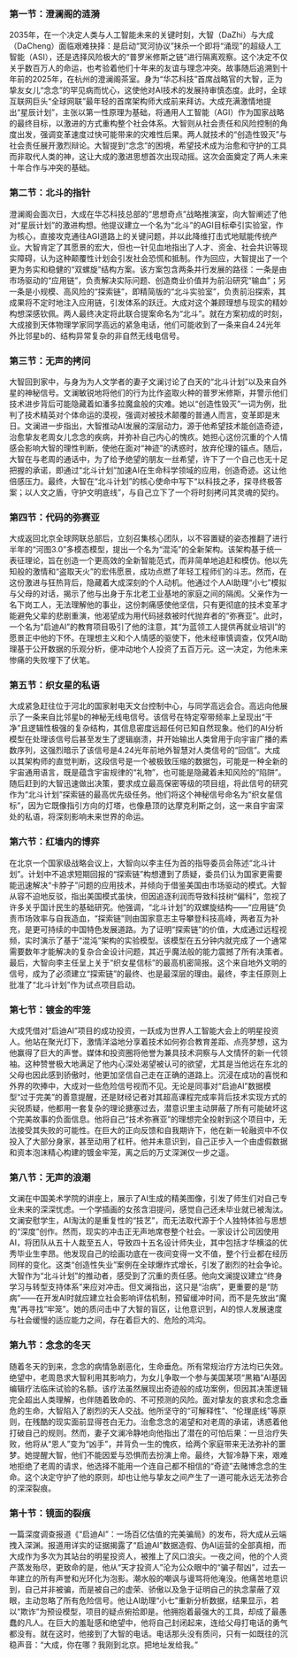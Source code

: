 ### **第一节：澄澜阁的涟漪**

2035年，在一个决定人类与人工智能未来的关键时刻，大智（DaZhi）与大成（DaCheng）面临艰难抉择：是启动“冥河协议”抹杀一个即将“涌现”的超级人工智能（ASI），还是选择风险极大的“普罗米修斯之链”进行隔离观察。这个决定不仅关乎数百万人的命运，也考验着他们十年来的友谊与理念冲突。故事随后追溯到十年前的2025年，在杭州的澄澜阁茶室。身为“华芯科技”首席战略官的大智，正为挚友女儿“念念”的罕见病而忧心，这使他对AI技术的发展持审慎态度。此时，全球互联网巨头“全球网联”最年轻的首席架构师大成前来拜访。大成充满激情地提出“星辰计划”，主张以第一性原理为基础，将通用人工智能（AGI）作为国家战略的最终目标，以激进的方式重构整个社会体系。大智则从社会责任和风险控制的角度出发，强调变革速度过快可能带来的灾难性后果。两人就技术的“创造性毁灭”与社会责任展开激烈辩论。大智提到“念念”的困境，希望技术成为治愈和守护的工具而非取代人类的神，这让大成的激进思想首次出现动摇。这次会面奠定了两人未来十年合作与冲突的基础。

### **第二节：北斗的指针**

澄澜阁会面次日，大成在华芯科技总部的“思想奇点”战略推演室，向大智阐述了他对“星辰计划”的激进构想。他提议建立一个名为“北斗”的AGI目标牵引实验室，作为核心，直接攻克通往AGI道路上的关键问题，并以此降维打击式地赋能传统产业。大智肯定了其愿景的宏大，但也一针见血地指出了人才、资金、社会共识等现实障碍，认为这种颠覆性计划会引发社会恐慌和抵制。作为回应，大智提出了一个更为务实和稳健的“双螺旋”结构方案。该方案包含两条并行发展的路径：一条是由市场驱动的“应用链”，负责解决实际问题、创造商业价值并为前沿研究“输血”；另一条是小规模、高风险的“探索链”，即精简版的“北斗实验室”，负责前沿探索，其成果将不定时地注入应用链，引发体系的跃迁。大成对这个兼顾理想与现实的精妙构想深感钦佩。两人最终决定将此联合提案命名为“北斗”。就在方案初成的时刻，大成接到天体物理学家同学高远的紧急电话，他们可能收到了一条来自4.24光年外比邻星b的、结构异常复杂的非自然无线电信号。

### **第三节：无声的拷问**

大智回到家中，与身为为人文学者的妻子文澜讨论了白天的“北斗计划”以及来自外星的神秘信号。文澜敏锐地将他们的行为比作盗取火种的普罗米修斯，并警示他们技术进步背后可能隐藏着如潘多拉魔盒般的灾难。她以“创造性毁灭”一词为例，批判了技术精英对个体命运的漠视，强调对被技术颠覆的普通人而言，变革即是末日。文澜进一步指出，大智推动AI发展的深层动力，源于他希望技术能创造奇迹，治愈挚友老周女儿念念的疾病，并弥补自己内心的愧疚。她担心这份沉重的个人情感会影响大智的理性判断，使他在面对“神迹”的诱惑时，放弃伦理的锚点。随后，大智在与老周的通话中，为了给予绝望的朋友一丝希望，许下了一个自己也无十足把握的承诺，即通过“北斗计划”加速AI在生命科学领域的应用，创造奇迹。这让他倍感压力。最终，大智在“北斗计划”的核心使命中写下“以科技之矛，探寻终极答案；以人文之盾，守护文明底线”，与自己立下了一个将时刻拷问其灵魂的契约。

### **第四节：代码的弥赛亚**

大成返回北京全球网联总部后，立刻召集核心团队，以不容置疑的姿态推翻了进行半年的“河图3.0”多模态模型，提出一个名为“混沌”的全新架构。该架构基于统一表征理论，旨在创造一个更高效的全新智能范式，而非简单地追赶和模仿。他以先知般的激情和“盗取天火”的宏伟愿景，成功点燃了年轻工程师们的斗志。然而，在这份激进与狂热背后，隐藏着大成深刻的个人动机。他通过个人AI助理“小七”模拟与父母的对话，揭示了他与出身于东北老工业基地的家庭之间的隔阂。父亲作为一名下岗工人，无法理解他的事业，这份刺痛感使他坚信，只有更彻底的技术变革才能避免父辈的悲剧重演，他渴望成为用代码拯救被时代抛弃者的“弥赛亚”。此时，一个名为“启迪AI”的教育项目吸引了他的注意，其“为蓝领工人提供再就业培训”的愿景正中他的下怀。在理想主义和个人情感的驱使下，他未经审慎调查，仅凭AI助理基于公开数据的乐观分析，便冲动地个人投资了五百万元。这一决定，为他未来惨痛的失败埋下了伏笔。

### **第五节：织女星的私语**

大成紧急赶往位于河北的国家射电天文台控制中心，与同学高远会合。高远向他展示了一条来自比邻星b的神秘无线电信号。该信号在特定窄带频率上呈现出“干净”且逻辑性极强的复杂结构，其信息密度远超任何已知自然现象。他们的AI分析模型在处理该信号后甚至发生了逻辑崩溃，并开始输出人类曾用于向宇宙广播的素数序列，这强烈暗示了该信号是4.24光年前地外智慧对人类信号的“回信”。大成以其架构师的直觉判断，这段信号是一个被极致压缩的数据包，可能是一种全新的宇宙通用语言，既是蕴含宇宙规律的“礼物”，也可能是隐藏着未知风险的“陷阱”。随后赶到的大智迅速做出决策，要求成立最高保密等级的项目组，将此信号的研究作为“北斗计划”探索链的最高优先级任务。他们将这个神秘信号命名为“织女星信标”，因为它既像指引方向的灯塔，也像悬顶的达摩克利斯之剑，这一来自宇宙深处的私语，将深刻影响未来世界的命运。

### **第六节：红墙内的博弈**

在北京一个国家级战略会议上，大智向以李主任为首的指导委员会陈述“北斗计划”。计划中不追求短期回报的“探索链”构想遭到了质疑，委员们认为国家更需要能迅速解决“卡脖子”问题的应用技术，并倾向于借鉴美国由市场驱动的模式。大智从容不迫地反驳，指出美国模式虽快，但因追逐利润而导致科技树“偏科”，忽视了许多关乎国计民生的基础研究。他强调，“北斗计划”的双螺旋结构——“应用链”负责市场效率与自我造血，“探索链”则由国家意志主导攀登科技高峰，两者互为补充，是更可持续的中国特色发展道路。为了证明“探索链”的价值，大成通过远程视频，实时演示了基于“混沌”架构的实验模型。该模型在五分钟内就完成了一个通常需要数年才能解决的复杂合金设计问题，其近乎魔法般的能力震撼了所有决策者。最后，大智向李主任呈上关于“织女星信标”的最高机密简报。这个来自地外文明的信号，成为了必须建立“探索链”的最终、也是最深层的理由。最终，李主任原则上批准了“北斗计划”作为试点项目启动。

### **第七节：镀金的牢笼**

大成凭借对“启迪AI”项目的成功投资，一跃成为世界人工智能大会上的明星投资人。他站在聚光灯下，激情洋溢地分享着技术如何弥合教育差距、点亮梦想，这为他赢得了巨大的声誉。媒体和投资圈将他誉为兼具技术洞察与人文情怀的新一代领袖。这种赞誉极大地满足了他内心深处渴望被认可的欲望，尤其是当他远在东北的父母也因此感到骄傲时，他更加坚信自己走在正确的道路上。沉浸在成功的喜悦和外界的吹捧中，大成对一些危险信号视而不见。无论是同事对“启迪AI”数据模型“过于完美”的善意提醒，还是财经记者对其超高课程完成率背后技术实现方式的尖锐质疑，他都用一套复杂的理论搪塞过去，潜意识里主动屏蔽了所有可能破坏这个完美故事的负面信息。他将自己“技术弥赛亚”的理想完全投射到这个项目中，无法接受其失败的可能性。在巨大的正向反馈和自我期许下，他在新一轮融资中不仅投入了大部分身家，甚至动用了杠杆。他并未意识到，自己正步入一个由虚假数据和资本泡沫精心构建的镀金牢笼，离之后的万丈深渊仅一步之遥。

### **第八节：无声的浪潮**

文澜在中国美术学院的讲座上，展示了AI生成的精美图像，引发了师生们对自己专业未来的深深忧虑。一个学插画的女孩含泪提问，感觉自己还未毕业就已被淘汰。文澜安慰学生，AI淘汰的是重复性的“技艺”，而无法取代源于个人独特体验与思想的“深度”创作。然而，现实的冲击正无声地席卷整个社会。一家设计公司因使用AI，将团队从五十人裁至五人，导致四十五名设计师失业，其中包括才华横溢的优秀毕业生李昂。他发现自己的绘画功底在一夜间变得一文不值，整个行业都在经历同样的变化。这类“创造性失业”案例在全球爆炸式增长，引发了剧烈的社会争论。大智作为“北斗计划”的推动者，感受到了沉重的责任感。他向文澜提议建立“终身学习与转型支持体系”来应对冲击。但文澜指出，这只是“治病”，更重要的是“防病”——在开发AI时就应建立社会影响评估机制，预留缓冲时间，而不是先放出“魔鬼”再寻找“牢笼”。她的质问击中了大智的盲区，让他意识到，AI的惊人发展速度与社会缓慢的适应能力之间，存在着巨大的、危险的鸿沟。

### **第九节：念念的冬天**

随着冬天的到来，念念的病情急剧恶化，生命垂危。所有常规治疗方法均已失效。绝望中，老周恳求大智利用其影响力，为女儿争取一个参与美国某项“黑箱”AI基因编辑疗法临床试验的名额。该疗法虽然展现出奇迹般的成功案例，但因其决策逻辑完全超出人类理解，也伴随着致命的、不可预测的风险。面对挚友的哀求和念念垂危的生命，大智陷入了剧烈的天人交战。他所坚守的“可解释性”、“伦理底线”等原则，在残酷的现实面前显得苍白无力。治愈念念的渴望和对老周的承诺，诱惑着他打破自己的规则。然而，妻子文澜冷静地向他指出了潜在的可怕后果：一旦治疗失败，他将从“恩人”变为“凶手”，并背负一生的愧疚，给两个家庭带来无法弥补的噩梦。她提醒大智，他们不能因爱与恐惧而去扮演上帝。最终，大智冷静下来，艰难地拒绝了老周的请求，他选择不能用一个连自己都不相信的“奇迹”去赌博念念的生命。这个决定守护了他的原则，却也让他与挚友之间产生了一道可能永远无法弥合的深深裂痕。

### **第十节：镜面的裂痕**

一篇深度调查报道《“启迪AI”：一场百亿估值的完美骗局》的发布，将大成从云端拽入深渊。报道用详实的证据揭露了“启迪AI”数据造假、伪AI运营的全部真相，而大成作为多次为其站台的明星投资人，被推上了风口浪尖。一夜之间，他的个人资产蒸发殆尽，更致命的是，他从“天才投资人”沦为公众眼中的“骗子帮凶”，过去一年建立的所有声誉和光环化为泡影。潮水般的嘲讽与谩骂将他淹没。他痛苦地意识到，自己并非被骗，而是被自己的虚荣、骄傲以及急于证明自己的执念蒙蔽了双眼，主动忽略了所有危险信号。他让AI助理“小七”重新分析数据，结果显示，若以“欺诈”为预设模型，项目的疑点俯拾即是。他拥抱着最强大的工具，却成了最愚蠢的凡人。在巨大的羞耻感和绝望中，他将自己封闭起来，连给父母打电话的勇气都没有。就在这时，他接到了大智的电话。电话那头没有质问，只有一如既往的沉稳声音：“大成，你在哪？我刚到北京。把地址发给我。”
